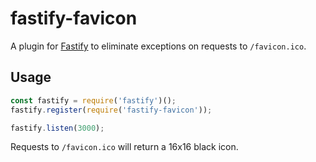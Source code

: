 # fastify-favicon

A plugin for [Fastify](https://github.com/fastify/fastify) to eliminate exceptions on requests to `/favicon.ico`.

## Usage

```js
const fastify = require('fastify')();
fastify.register(require('fastify-favicon'));

fastify.listen(3000);
```

Requests to `/favicon.ico` will return a 16x16 black icon.
